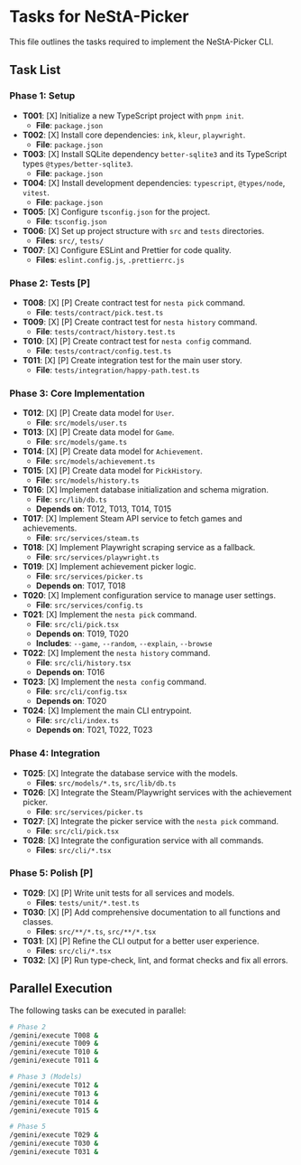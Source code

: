 # Tasks for NeStA-Picker

This file outlines the tasks required to implement the NeStA-Picker CLI.

## Task List

### Phase 1: Setup

- **T001**: [X] Initialize a new TypeScript project with `pnpm init`.
  - **File**: `package.json`
- **T002**: [X] Install core dependencies: `ink`, `kleur`, `playwright`.
  - **File**: `package.json`
- **T003**: [X] Install SQLite dependency `better-sqlite3` and its TypeScript types `@types/better-sqlite3`.
  - **File**: `package.json`
- **T004**: [X] Install development dependencies: `typescript`, `@types/node`, `vitest`.
  - **File**: `package.json`
- **T005**: [X] Configure `tsconfig.json` for the project.
  - **File**: `tsconfig.json`
- **T006**: [X] Set up project structure with `src` and `tests` directories.
  - **Files**: `src/`, `tests/`
- **T007**: [X] Configure ESLint and Prettier for code quality.
  - **Files**: `eslint.config.js`, `.prettierrc.js`

### Phase 2: Tests [P]

- **T008**: [X] [P] Create contract test for `nesta pick` command.
  - **File**: `tests/contract/pick.test.ts`
- **T009**: [X] [P] Create contract test for `nesta history` command.
  - **File**: `tests/contract/history.test.ts`
- **T010**: [X] [P] Create contract test for `nesta config` command.
  - **File**: `tests/contract/config.test.ts`
- **T011**: [X] [P] Create integration test for the main user story.
  - **File**: `tests/integration/happy-path.test.ts`

### Phase 3: Core Implementation

- **T012**: [X] [P] Create data model for `User`.
  - **File**: `src/models/user.ts`
- **T013**: [X] [P] Create data model for `Game`.
  - **File**: `src/models/game.ts`
- **T014**: [X] [P] Create data model for `Achievement`.
  - **File**: `src/models/achievement.ts`
- **T015**: [X] [P] Create data model for `PickHistory`.
  - **File**: `src/models/history.ts`
- **T016**: [X] Implement database initialization and schema migration.
  - **File**: `src/lib/db.ts`
  - **Depends on**: T012, T013, T014, T015
- **T017**: [X] Implement Steam API service to fetch games and achievements.
  - **File**: `src/services/steam.ts`
- **T018**: [X] Implement Playwright scraping service as a fallback.
  - **File**: `src/services/playwright.ts`
- **T019**: [X] Implement achievement picker logic.
  - **File**: `src/services/picker.ts`
  - **Depends on**: T017, T018
- **T020**: [X] Implement configuration service to manage user settings.
  - **File**: `src/services/config.ts`
- **T021**: [X] Implement the `nesta pick` command.
  - **File**: `src/cli/pick.tsx`
  - **Depends on**: T019, T020
  - **Includes**: `--game`, `--random`, `--explain`, `--browse`
- **T022**: [X] Implement the `nesta history` command.
  - **File**: `src/cli/history.tsx`
  - **Depends on**: T016
- **T023**: [X] Implement the `nesta config` command.
  - **File**: `src/cli/config.tsx`
  - **Depends on**: T020
- **T024**: [X] Implement the main CLI entrypoint.
  - **File**: `src/cli/index.ts`
  - **Depends on**: T021, T022, T023

### Phase 4: Integration

- **T025**: [X] Integrate the database service with the models.
  - **Files**: `src/models/*.ts`, `src/lib/db.ts`
- **T026**: [X] Integrate the Steam/Playwright services with the achievement picker.
  - **File**: `src/services/picker.ts`
- **T027**: [X] Integrate the picker service with the `nesta pick` command.
  - **File**: `src/cli/pick.tsx`
- **T028**: [X] Integrate the configuration service with all commands.
  - **Files**: `src/cli/*.tsx`

### Phase 5: Polish [P]

- **T029**: [X] [P] Write unit tests for all services and models.
  - **Files**: `tests/unit/*.test.ts`
- **T030**: [X] [P] Add comprehensive documentation to all functions and classes.
  - **Files**: `src/**/*.ts`, `src/**/*.tsx`
- **T031**: [X] [P] Refine the CLI output for a better user experience.
  - **Files**: `src/cli/*.tsx`
- **T032**: [X] [P] Run type-check, lint, and format checks and fix all errors.

## Parallel Execution

The following tasks can be executed in parallel:

```bash
# Phase 2
/gemini/execute T008 &
/gemini/execute T009 &
/gemini/execute T010 &
/gemini/execute T011 &

# Phase 3 (Models)
/gemini/execute T012 &
/gemini/execute T013 &
/gemini/execute T014 &
/gemini/execute T015 &

# Phase 5
/gemini/execute T029 &
/gemini/execute T030 &
/gemini/execute T031 &
```
